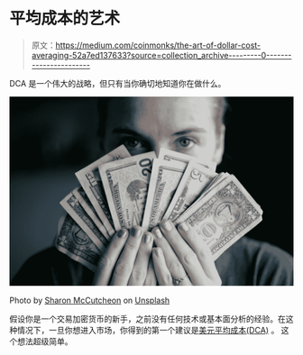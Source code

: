 # 平均成本的艺术

> 原文：<https://medium.com/coinmonks/the-art-of-dollar-cost-averaging-52a7ed137633?source=collection_archive---------0----------------------->

DCA 是一个伟大的战略，但只有当你确切地知道你在做什么。

![](img/c56bb057a4738e92bdb66d8ce7b32c23.png)

Photo by [Sharon McCutcheon](https://unsplash.com/@sharonmccutcheon?utm_source=medium&utm_medium=referral) on [Unsplash](https://unsplash.com?utm_source=medium&utm_medium=referral)

假设你是一个交易加密货币的新手，之前没有任何技术或基本面分析的经验。在这种情况下，一旦你想进入市场，你得到的第一个建议是[美元平均成本(DCA)](https://blog.coincodecap.com/pionex-dca-bot) 。
这个想法超级简单。